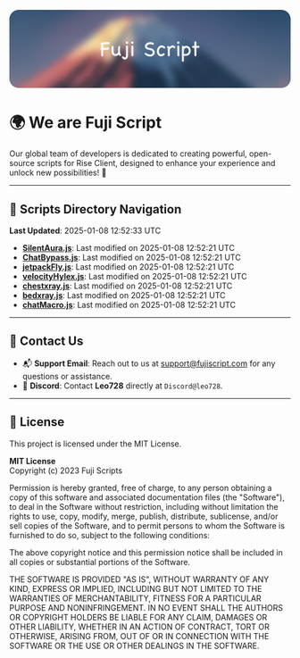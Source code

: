 ![Banner](.github/b.webp)

# 🌍 **We are Fuji Script**

Our global team of developers is dedicated to creating powerful, open-source scripts for Rise Client, designed to enhance your experience and unlock new possibilities! 🌟

---
<!-- SCRIPTS_NAVIGATION_START -->
## 📂 **Scripts Directory Navigation**

**Last Updated**: 2025-01-08 12:52:33 UTC

- **[SilentAura.js](scripts/SilentAura.js)**: Last modified on 2025-01-08 12:52:21 UTC
- **[ChatBypass.js](scripts/ChatBypass.js)**: Last modified on 2025-01-08 12:52:21 UTC
- **[jetpackFly.js](scripts/jetpackFly.js)**: Last modified on 2025-01-08 12:52:21 UTC
- **[velocityHylex.js](scripts/velocityHylex.js)**: Last modified on 2025-01-08 12:52:21 UTC
- **[chestxray.js](scripts/chestxray.js)**: Last modified on 2025-01-08 12:52:21 UTC
- **[bedxray.js](scripts/bedxray.js)**: Last modified on 2025-01-08 12:52:21 UTC
- **[chatMacro.js](scripts/chatMacro.js)**: Last modified on 2025-01-08 12:52:21 UTC

<!-- SCRIPTS_NAVIGATION_END -->

---

## 💬 **Contact Us**  
- 📬 **Support Email**: Reach out to us at [support@fujiscript.com](mailto:support@fujiscript.com) for any questions or assistance.  
- 💬 **Discord**: Contact **Leo728** directly at `Discord@leo728`.

---

## 📜 **License**

This project is licensed under the MIT License.  

**MIT License**  
Copyright (c) 2023 Fuji Scripts  

Permission is hereby granted, free of charge, to any person obtaining a copy of this software and associated documentation files (the "Software"), to deal in the Software without restriction, including without limitation the rights to use, copy, modify, merge, publish, distribute, sublicense, and/or sell copies of the Software, and to permit persons to whom the Software is furnished to do so, subject to the following conditions:  

The above copyright notice and this permission notice shall be included in all copies or substantial portions of the Software.  

THE SOFTWARE IS PROVIDED "AS IS", WITHOUT WARRANTY OF ANY KIND, EXPRESS OR IMPLIED, INCLUDING BUT NOT LIMITED TO THE WARRANTIES OF MERCHANTABILITY, FITNESS FOR A PARTICULAR PURPOSE AND NONINFRINGEMENT. IN NO EVENT SHALL THE AUTHORS OR COPYRIGHT HOLDERS BE LIABLE FOR ANY CLAIM, DAMAGES OR OTHER LIABILITY, WHETHER IN AN ACTION OF CONTRACT, TORT OR OTHERWISE, ARISING FROM, OUT OF OR IN CONNECTION WITH THE SOFTWARE OR THE USE OR OTHER DEALINGS IN THE SOFTWARE.  
